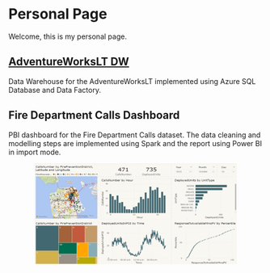 
# Personal Page

Welcome, this is my personal page.

## [AdventureWorksLT DW](https://github.com/DiegoAlvaradoRivera/AdvWorksLTDW)

Data Warehouse for the AdventureWorksLT implemented using Azure SQL Database and 
Data Factory.

## Fire Department Calls Dashboard

PBI dashboard for the Fire Department Calls dataset. The data cleaning and 
modelling steps are implemented using Spark and the report using Power BI in 
import mode.

<p align="center">
<img src="images/FDC_image.png" width="400" height="200"/>
</p>